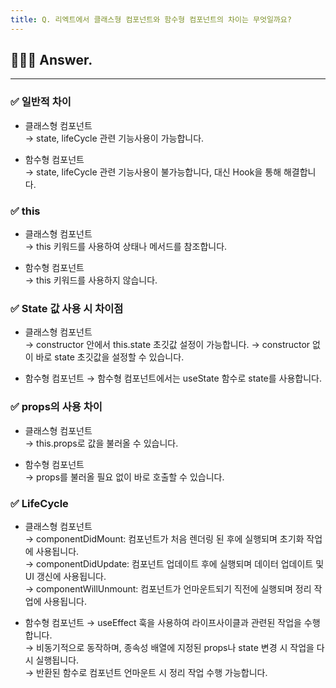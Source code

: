```yaml
---
title: Q. 리엑트에서 클래스형 컴포넌트와 함수형 컴포넌트의 차이는 무엇일까요?
---
```


## 🧑🏻‍💻 Answer.
---

### ✅ 일반적 차이
- 클래스형 컴포넌트  
    → state, lifeCycle 관련 기능사용이 가능합니다.

- 함수형 컴포넌트  
    → state, lifeCycle 관련 기능사용이 불가능합니다, 대신 Hook을 통해 해결합니다.

### ✅ this
-  클래스형 컴포넌트  
  → this 키워드를 사용하여 상태나 메서드를 참조합니다.

- 함수형 컴포넌트  
  → this 키워드를 사용하지 않습니다.


### ✅ State 값 사용 시 차이점
- 클래스형 컴포넌트  
    → constructor 안에서 this.state 초깃값 설정이 가능합니다.
    → constructor 없이 바로 state 초깃값을 설정할 수 있습니다.  

- 함수형 컴포넌트
    → 함수형 컴포넌트에서는 useState 함수로 state를 사용합니다.

### ✅ props의 사용 차이
- 클래스형 컴포넌트  
    → this.props로 값을 불러올 수 있습니다.

- 함수형 컴포넌트  
    → props를 불러올 필요 없이 바로 호출할 수 있습니다.

### ✅ LifeCycle
- 클래스형 컴포넌트  
    → componentDidMount: 컴포넌트가 처음 렌더링 된 후에 실행되며 초기화 작업에 사용됩니다.  
    → componentDidUpdate: 컴포넌트 업데이트 후에 실행되며 데이터 업데이트 및 UI 갱신에 사용됩니다.  
    → componentWillUnmount: 컴포넌트가 언마운트되기 직전에 실행되며 정리 작업에 사용됩니다.

- 함수형 컴포넌트
    → useEffect 훅을 사용하여 라이프사이클과 관련된 작업을 수행합니다.  
    → 비동기적으로 동작하며, 종속성 배열에 지정된 props나 state 변경 시 작업을 다시 실행됩니다.  
    → 반환된 함수로 컴포넌트 언마운트 시 정리 작업 수행 가능합니다.
